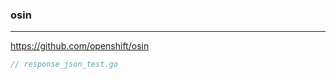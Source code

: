 ### osin
---
https://github.com/openshift/osin

```go
// response_json_test.go




```

```
```

```
```


